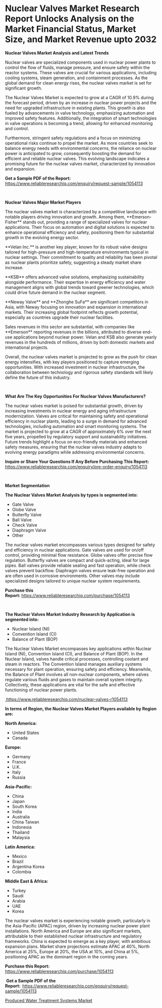 <p><h1>Nuclear Valves Market Research Report Unlocks Analysis on the Market Financial Status, Market Size, and Market Revenue upto 2032</h1></p><p><strong>Nuclear Valves Market Analysis and Latest Trends</strong></p>
<p><p>Nuclear valves are specialized components used in nuclear power plants to control the flow of fluids, manage pressure, and ensure safety within the reactor systems. These valves are crucial for various applications, including cooling systems, steam generation, and containment processes. As the global demand for clean energy rises, the nuclear valves market is set for significant growth.</p><p>The Nuclear Valves Market is expected to grow at a CAGR of 10.9% during the forecast period, driven by an increase in nuclear power projects and the need for upgraded infrastructure in existing plants. This growth is also fueled by advancements in valve technology, emphasizing automation and improved safety features. Additionally, the integration of smart technologies in valve operations is becoming a trend, allowing for enhanced monitoring and control.</p><p>Furthermore, stringent safety regulations and a focus on minimizing operational risks continue to propel the market. As more countries seek to balance energy needs with environmental concerns, the reliance on nuclear power is anticipated to grow, consequently boosting the demand for efficient and reliable nuclear valves. This evolving landscape indicates a promising future for the nuclear valves market, characterized by innovation and expansion.</p></p>
<p><strong>Get a Sample PDF of the Report:&nbsp;</strong> <a href="https://www.reliableresearchiq.com/enquiry/request-sample/1054113?utm_campaign=2462&utm_medium=2&utm_source=Github&utm_content=ia&utm_term=21022025&utm_id=nuclear-valves">https://www.reliableresearchiq.com/enquiry/request-sample/1054113</a></p>
<p>&nbsp;</p>
<p><strong>Nuclear Valves Major Market Players</strong></p>
<p><p>The nuclear valves market is characterized by a competitive landscape with notable players driving innovation and growth. Among them, **Emerson-Fisher** stands out, providing a range of specialized valves for nuclear applications. Their focus on automation and digital solutions is expected to enhance operational efficiency and safety, positioning them for substantial growth in the evolving energy sector.</p><p>**Velan Inc.** is another key player, known for its robust valve designs tailored for high-pressure and high-temperature environments typical in nuclear settings. Their commitment to quality and reliability has been pivotal as nuclear plants prioritize safety, suggesting a steady market share increase.</p><p>**KSB** offers advanced valve solutions, emphasizing sustainability alongside performance. Their expertise in energy efficiency and water management aligns with global trends toward greener technologies, which could drive future demand in the nuclear segment.</p><p>**Neway Valve** and **Zhonghe SuFa** are significant competitors in Asia, with Neway focusing on innovation and expansion in international markets. Their increasing global footprint reflects growth potential, especially as countries upgrade their nuclear facilities.</p><p>Sales revenues in this sector are substantial, with companies like **Emerson** reporting revenues in the billions, attributed to diverse end-use applications beyond nuclear power. Velan and KSB also generate yearly revenues in the hundreds of millions, driven by both domestic markets and international projects.</p><p>Overall, the nuclear valves market is projected to grow as the push for clean energy intensifies, with key players positioned to capture emerging opportunities. With increased investment in nuclear infrastructure, the collaboration between technology and rigorous safety standards will likely define the future of this industry.</p></p>
<p>&nbsp;</p>
<p><strong>What Are The Key Opportunities For Nuclear Valves Manufacturers?</strong></p>
<p><p>The nuclear valves market is poised for substantial growth, driven by increasing investments in nuclear energy and aging infrastructure modernization. Valves are critical for maintaining safety and operational efficiency in nuclear plants, leading to a surge in demand for advanced technologies, including automation and smart monitoring systems. The market is projected to grow at a CAGR of approximately 6% over the next five years, propelled by regulatory support and sustainability initiatives. Future trends highlight a focus on eco-friendly materials and enhanced safety measures, ensuring that the nuclear valves industry adapts to evolving energy paradigms while addressing environmental concerns.</p></p>
<p><strong>Inquire or Share Your Questions If Any Before Purchasing This Report:</strong> <a href="https://www.reliableresearchiq.com/enquiry/pre-order-enquiry/1054113?utm_campaign=2462&utm_medium=2&utm_source=Github&utm_content=ia&utm_term=21022025&utm_id=nuclear-valves">https://www.reliableresearchiq.com/enquiry/pre-order-enquiry/1054113</a></p>
<p>&nbsp;</p>
<p><strong>Market Segmentation</strong></p>
<p><strong>The Nuclear Valves Market Analysis by types is segmented into:</strong></p>
<p><ul><li>Gate Valve</li><li>Globe Valve</li><li>Butterfly Valve</li><li>Ball Valve</li><li>Check Valve</li><li>Diaphragm Valve</li><li>Other</li></ul></p>
<p><p>The nuclear valves market encompasses various types designed for safety and efficiency in nuclear applications. Gate valves are used for on/off control, providing minimal flow resistance. Globe valves offer precise flow regulation. Butterfly valves are compact and quick-acting, ideal for large pipes. Ball valves provide reliable sealing and fast operation, while check valves prevent backflow. Diaphragm valves ensure leak-free operation and are often used in corrosive environments. Other valves may include specialized designs tailored to unique nuclear system requirements.</p></p>
<p><strong>Purchase this Report:&nbsp;</strong><a href="https://www.reliableresearchiq.com/purchase/1054113?utm_campaign=2462&utm_medium=2&utm_source=Github&utm_content=ia&utm_term=21022025&utm_id=nuclear-valves">https://www.reliableresearchiq.com/purchase/1054113</a></p>
<p>&nbsp;</p>
<p><strong>The Nuclear Valves Market Industry Research by Application is segmented into:</strong></p>
<p><ul><li>Nuclear Island (NI)</li><li>Convention Island (CI)</li><li>Balance of Plant (BOP)</li></ul></p>
<p><p>The Nuclear Valves Market encompasses key applications within Nuclear Island (NI), Convention Island (CI), and Balance of Plant (BOP). In the Nuclear Island, valves handle critical processes, controlling coolant and steam in reactors. The Convention Island manages auxiliary systems necessary for plant operation, ensuring safety and efficiency. Meanwhile, the Balance of Plant involves all non-nuclear components, where valves regulate various fluids and gases to maintain overall system integrity. Collectively, these applications are vital for the safe and effective functioning of nuclear power plants.</p></p>
<p><a href="https://www.reliableresearchiq.com/nuclear-valves-r1054113?utm_campaign=2462&utm_medium=2&utm_source=Github&utm_content=ia&utm_term=21022025&utm_id=nuclear-valves">&nbsp;https://www.reliableresearchiq.com/nuclear-valves-r1054113</a></p>
<p><strong>In terms of Region, the Nuclear Valves Market Players available by Region are:</strong></p>
<p>
    <p> <strong> North America: </strong>
        <ul>
            <li>United States</li>
            <li>Canada</li>
        </ul>
        </p> 
    <p> <strong> Europe: </strong>
        <ul>
            <li>Germany</li>
            <li>France</li>
            <li>U.K.</li>
            <li>Italy</li>
            <li>Russia</li>
        </ul>
        </p> 
    <p> <strong> Asia-Pacific: </strong>
        <ul>
            <li>China</li>
            <li>Japan</li>
            <li>South Korea</li>
            <li>India</li>
            <li>Australia</li>
            <li>China Taiwan</li>
            <li>Indonesia</li>
            <li>Thailand</li>
            <li>Malaysia</li>
        </ul>
        </p> 
    <p> <strong> Latin America: </strong>
        <ul>
            <li>Mexico</li>
            <li>Brazil</li>
            <li>Argentina Korea</li>
            <li>Colombia</li>
        </ul>
        </p> 
    <p> <strong> Middle East & Africa: </strong>
        <ul>
            <li>Turkey</li>
            <li>Saudi</li>
            <li>Arabia</li>
            <li>UAE</li>
            <li>Korea</li>
        </ul>
    </p>
    </p>
<p><p>The nuclear valves market is experiencing notable growth, particularly in the Asia-Pacific (APAC) region, driven by increasing nuclear power plant installations. North America and Europe are also significant markets, attributable to their established nuclear infrastructure and regulatory frameworks. China is expected to emerge as a key player, with ambitious expansion plans. Market share projections estimate APAC at 40%, North America at 25%, Europe at 20%, the USA at 10%, and China at 5%, positioning APAC as the dominant region in the coming years.</p></p>
<p><strong>Purchase this Report: </strong><a href="https://www.reliableresearchiq.com/purchase/1054113?utm_campaign=2462&utm_medium=2&utm_source=Github&utm_content=ia&utm_term=21022025&utm_id=nuclear-valves">https://www.reliableresearchiq.com/purchase/1054113</a></p>
<p>&nbsp;<strong>Get a Sample PDF of the Report:&nbsp;&nbsp;</strong><a href="https://www.reliableresearchiq.com/enquiry/request-sample/1054113?utm_campaign=2462&utm_medium=2&utm_source=Github&utm_content=ia&utm_term=21022025&utm_id=nuclear-valves">https://www.reliableresearchiq.com/enquiry/request-sample/1054113</a></p>
<p><strong></strong></p>
<p><p><a href="https://github.com/gamuoodhub/Market-Research-Report-List-1/blob/main/produced-water-treatment-systems-market.md?utm_campaign=2462&utm_medium=2&utm_source=Github&utm_content=ia&utm_term=21022025&utm_id=nuclear-valves">Produced Water Treatment Systems Market</a></p></p>